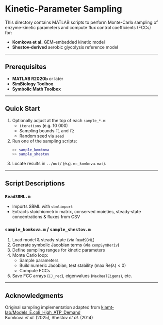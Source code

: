 # Kinetic-Parameter Sampling

This directory contains MATLAB scripts to perform Monte-Carlo sampling of enzyme‐kinetic parameters and compute flux control coefficients (FCCs) for:

- **Komkova et al.** GEM-embedded kinetic model
- **Shestov-derived** aerobic glycolysis reference model

---

## Prerequisites

- **MATLAB R2020b** or later  
- **SimBiology Toolbox**  
- **Symbolic Math Toolbox**  

---

## Quick Start

1. Optionally adjust at the top of each `sample_*.m`:
   - `iterations` (e.g. 10 000)  
   - Sampling bounds `F1` and `F2`  
   - Random seed via `seed`  
2. Run one of the sampling scripts:
   ```matlab
   >> sample_komkova
   >> sample_shestov
   ```
3. Locate results in `../out/` (e.g. `mc_komkova.mat`).

---

## Script Descriptions

### `ReadSBML.m`
- Imports SBML with `sbmlimport`  
- Extracts stoichiometric matrix, conserved moieties, steady‐state concentrations & fluxes from CSV  

### `sample_komkova.m` / `sample_shestov.m`
1. Load model & steady‐state (via `ReadSBML`)  
2. Generate symbolic Jacobian terms (via `compSymDeriv`)  
3. Define sampling ranges for kinetic parameters  
4. Monte Carlo loop:
   - Sample parameters
   - Build numeric Jacobian, test stability (max Re(λ) < 0)  
   - Compute FCCs
5. Save FCC arrays (`CJ_rec`), eigenvalues (`MaxRealEigens`), etc.

---

## Acknowledgments

Original sampling implementation adapted from [klamt-lab/Models_E.coli_High_ATP_Demand](https://github.com/klamt-lab/Models_E.coli_High_ATP_Demand)  
Komkova _et al._ (2025), Shestov _et al._ (2014)
